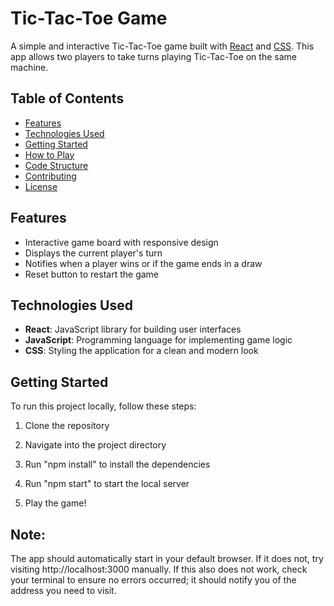 # Tic-Tac-Toe Game

A simple and interactive Tic-Tac-Toe game built with [React](https://reactjs.org/) and [CSS](https://www.w3schools.com/css/). This app allows two players to take turns playing Tic-Tac-Toe on the same machine.

## Table of Contents

- [Features](#features)
- [Technologies Used](#technologies-used)
- [Getting Started](#getting-started)
- [How to Play](#how-to-play)
- [Code Structure](#code-structure)
- [Contributing](#contributing)
- [License](#license)

## Features

- Interactive game board with responsive design
- Displays the current player's turn
- Notifies when a player wins or if the game ends in a draw
- Reset button to restart the game

## Technologies Used

- **React**: JavaScript library for building user interfaces
- **JavaScript**: Programming language for implementing game logic
- **CSS**: Styling the application for a clean and modern look

## Getting Started

To run this project locally, follow these steps:

1. Clone the repository

2. Navigate into the project directory

3. Run "npm install" to install the dependencies

4. Run "npm start" to start the local server

5. Play the game!

## Note:

The app should automatically start in your default browser. If it does not, try visiting http://localhost:3000 manually. If this also does not work, check your terminal to ensure no errors occurred; it should notify you of the address you need to visit.
